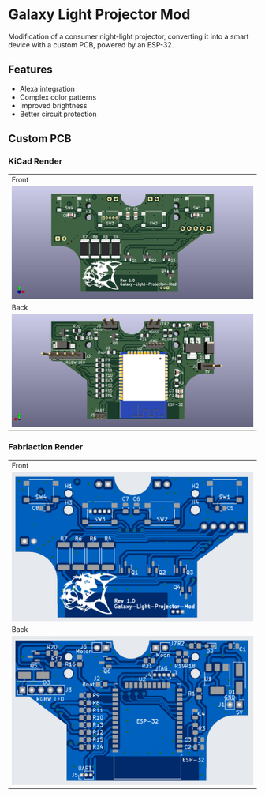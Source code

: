 # Galaxy Light Projector Mod
Modification of a consumer night-light projector, converting it into a smart device with a custom PCB, powered by an ESP-32.

## Features
- Alexa integration
- Complex color patterns
- Improved brightness
- Better circuit protection

## Custom PCB

### KiCad Render
<table>
  <tr>
    <td>Front</td>
  </tr>
    <td><img src="PCB/Examples/Front.jpg"></td>
  </tr>
  <tr>
    <td>Back</td>
  </tr>
  <tr>
    <td><img src="PCB/Examples/Back.jpg"></td>
 </table>

 ### Fabriaction Render
  <table>
    <tr>
      <td>Front</td>
    </tr>
      <td><img src="PCB/Examples/FabFront.png"></td>
    </tr>
    <tr>
      <td>Back</td>
    </tr>
    <tr>
      <td><img src="PCB/Examples/FabBack.png"></td>